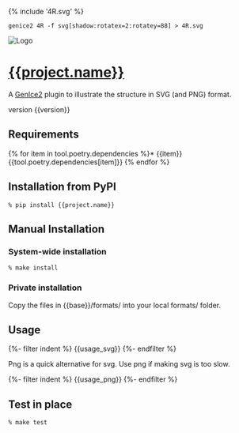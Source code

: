 {% include '4R.svg' %}

```shell
genice2 4R -f svg[shadow:rotatex=2:rotatey=88] > 4R.svg
```

![Logo]({{tool.genice.urls.logo}})


# [{{project.name}}]({{project.urls.Homepage}})

A [GenIce2]({{tool.genice.urls.repository}}) plugin to illustrate the structure in SVG (and PNG) format.

version {{version}}

## Requirements

{% for item in tool.poetry.dependencies %}* {{item}}{{tool.poetry.dependencies[item]}}
{% endfor %}

## Installation from PyPI

```shell
% pip install {{project.name}}
```

## Manual Installation

### System-wide installation

```shell
% make install
```

### Private installation

Copy the files in {{base}}/formats/ into your local formats/ folder.

## Usage

{%- filter indent %}
    {{usage_svg}}
{%- endfilter %}

Png is a quick alternative for svg. Use png if making svg is too slow.

{%- filter indent %}
    {{usage_png}}
{%- endfilter %}

## Test in place

```shell
% make test
```
